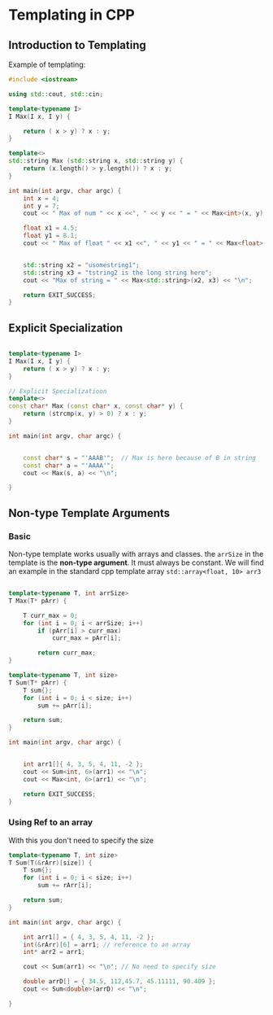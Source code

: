 
# Templating in CPP

## Introduction to Templating
Example of templating:

```cpp
#include <iostream>

using std::cout, std::cin;

template<typename I>
I Max(I x, I y) {

    return ( x > y) ? x : y;
}

template<>
std::string Max (std::string x, std::string y) {
    return (x.length() > y.length()) ? x : y;
}

int main(int argv, char argc) {
    int x = 4;
    int y = 7;
    cout << " Max of num " << x <<", " << y << " = " << Max<int>(x, y) << "\n";

    float x1 = 4.5;
    float y1 = 8.1;
    cout << " Max of float " << x1 <<", " << y1 << " = " << Max<float>(x1, y1) << "\n";


    std::string x2 = "usomestring1";
    std::string x3 = "tstring2 is the long string here";
    cout << "Max of string = " << Max<std::string>(x2, x3) << "\n";

    return EXIT_SUCCESS;
}
```

## Explicit Specialization 

```cpp

template<typename I>
I Max(I x, I y) {
    return ( x > y) ? x : y;
}

// Explicit Specializatioon
template<>
const char* Max (const char* x, const char* y) {
    return (strcmp(x, y) > 0) ? x : y;
}

int main(int argv, char argc) {


    const char* s = "'AAAB'";  // Max is here because of B in string
    const char* a = "'AAAA'";
    cout << Max(s, a) << "\n";

}
```

## Non-type Template Arguments

### Basic 
Non-type template works usually with arrays and classes.
the `arrSize` in the template is the **non-type argument**.
It must always be constant. We will find an example in the standard cpp template array
`std::array<float, 10> arr3`

```cpp

template<typename T, int arrSize>
T Max(T* pArr) {

    T curr_max = 0;
    for (int i = 0; i < arrSize; i++)
        if (pArr[i] > curr_max) 
            curr_max = pArr[i];

        return curr_max;
}

template<typename T, int size>
T Sum(T* pArr) {
    T sum{};
    for (int i = 0; i < size; i++)
        sum += pArr[i];

    return sum;
}

int main(int argv, char argc) {


    int arr1[]{ 4, 3, 5, 4, 11, -2 };
    cout << Sum<int, 6>(arr1) << "\n";
    cout << Max<int, 6>(arr1) << "\n";

	return EXIT_SUCCESS;
}
```

### Using Ref to an array

With this you don't need to specify the size 

```cpp
template<typename T, int size>
T Sum(T(&rArr)[size]) {
    T sum{};
    for (int i = 0; i < size; i++)
        sum += rArr[i];

    return sum;
}

int main(int argv, char argc) {

    int arr1[] = { 4, 3, 5, 4, 11, -2 };
    int(&rArr)[6] = arr1; // reference to an array
    int* arr2 = arr1;

    cout << Sum(arr1) << "\n"; // No need to specify size

    double arrD[] = { 34.5, 112,45.7, 45.11111, 90.409 };
    cout << Sum<double>(arrD) << "\n";

}
```

